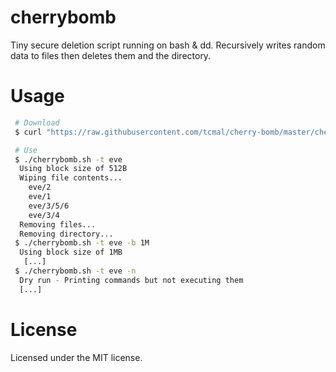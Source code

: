 # cherrybomb

Tiny secure deletion script running on bash & dd. Recursively writes random data to files then deletes them and the directory.

# Usage

```bash
 # Download
 $ curl "https://raw.githubusercontent.com/tcmal/cherry-bomb/master/cherrybomb.sh" -o cherrybomb.sh

 # Use
 $ ./cherrybomb.sh -t eve
  Using block size of 512B
  Wiping file contents...
    eve/2
    eve/1
    eve/3/5/6
    eve/3/4
  Removing files...
  Removing directory...
 $ ./cherrybomb.sh -t eve -b 1M
  Using block size of 1MB
   [...]
 $ ./cherrybomb.sh -t eve -n
  Dry run - Printing commands but not executing them
  [...]
```

# License

Licensed under the MIT license. 